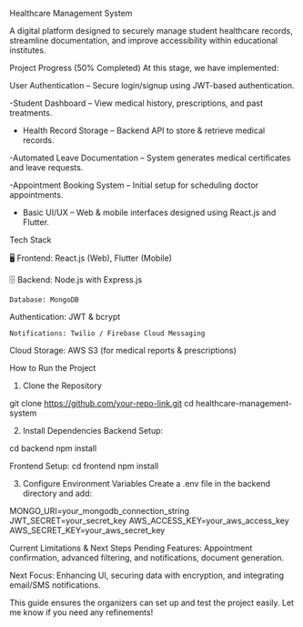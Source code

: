 Healthcare Management System

A digital platform designed to securely manage student healthcare records, streamline documentation, and improve accessibility within educational institutes.

Project Progress (50% Completed)
At this stage, we have implemented:

 User Authentication – Secure login/signup using JWT-based authentication.

  -Student Dashboard – View medical history, prescriptions, and past treatments.

  - Health Record Storage – Backend API to store & retrieve medical records.

  -Automated Leave Documentation – System generates medical certificates and leave requests.

  -Appointment Booking System – Initial setup for scheduling doctor appointments.

  - Basic UI/UX – Web & mobile interfaces designed using React.js and Flutter.

Tech Stack

🖥 Frontend: React.js (Web), Flutter (Mobile)

🗄 Backend: Node.js with Express.js

    Database: MongoDB

   Authentication: JWT & bcrypt

    Notifications: Twilio / Firebase Cloud Messaging

   Cloud Storage: AWS S3 (for medical reports & prescriptions)

How to Run the Project

1. Clone the Repository

git clone https://github.com/your-repo-link.git
cd healthcare-management-system

2. Install Dependencies
Backend Setup:

cd backend
npm install

Frontend Setup:
cd frontend
npm install

3. Configure Environment Variables
Create a .env file in the backend directory and add:

MONGO_URI=your_mongodb_connection_string
JWT_SECRET=your_secret_key
AWS_ACCESS_KEY=your_aws_access_key
AWS_SECRET_KEY=your_aws_secret_key

Current Limitations & Next Steps
  Pending Features: Appointment confirmation, advanced filtering, and notifications, document generation.

  Next Focus: Enhancing UI, securing data with encryption, and integrating email/SMS notifications.

This guide ensures the organizers can set up and test the project easily. Let me know if you need any refinements! 

